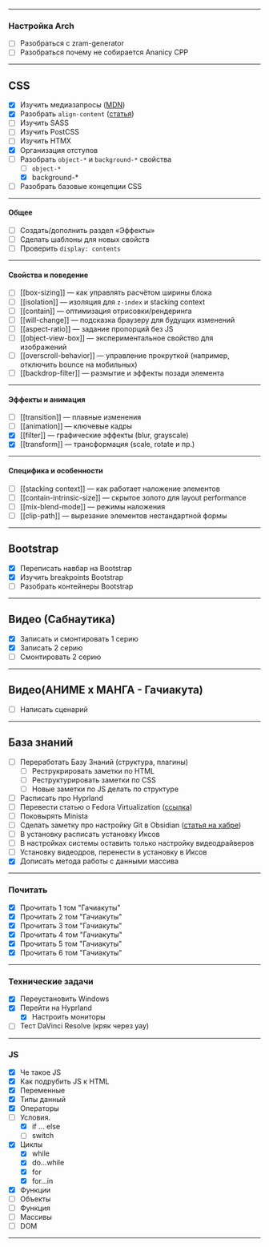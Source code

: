 
---

### Настройка Arch
- [ ] Разобраться с zram-generator
- [ ] Разобраться почему не собирается Ananicy CPP
---
## CSS  
- [x] Изучить медиазапросы ([MDN](https://developer.mozilla.org/ru/docs/Web/CSS/@media))
- [x] Разобрать `align-content` ([статья](obsidian://open?vault=Obsidian&file=HTML%2C%20CSS%2C%20JS%2FCSS%2FDisplay%2FFlexbox))
- [ ] Изучить SASS 
- [ ] Изучить PostCSS 
- [ ] Изучить HTMX  
- [x] Организация отступов
- [ ] Разобрать `object-*` и `background-*` свойства 
	- [ ] `object-*`
	- [x] background-* 
- [ ] Разобрать базовые концепции CSS
---
#### Общее
- [ ] Создать/дополнить раздел «Эффекты»
- [ ] Сделать шаблоны для новых свойств
- [ ] Проверить `display: contents`
---
#### Свойства и поведение
- [ ] [[box-sizing]] — как управлять расчётом ширины блока
- [ ] [[isolation]] — изоляция для `z-index` и stacking context
- [ ] [[contain]] — оптимизация отрисовки/рендеринга
- [ ] [[will-change]] — подсказка браузеру для будущих изменений
- [ ] [[aspect-ratio]] — задание пропорций без JS
- [ ] [[object-view-box]] — экспериментальное свойство для изображений
- [ ] [[overscroll-behavior]] — управление прокруткой (например, отключить bounce на мобильных)
- [ ] [[backdrop-filter]] — размытие и эффекты позади элемента
---
#### Эффекты и анимация
- [ ] [[transition]] — плавные изменения
- [ ] [[animation]] — ключевые кадры
- [x] [[filter]] — графические эффекты (blur, grayscale)
- [x] [[transform]] — трансформация (scale, rotate и пр.)
---
#### Специфика и особенности
- [ ] [[stacking context]] — как работает наложение элементов
- [ ] [[contain-intrinsic-size]] — скрытое золото для layout performance
- [ ] [[mix-blend-mode]] — режимы наложения
- [ ] [[clip-path]] — вырезание элементов нестандартной формы
---
## Bootstrap  
- [x] Переписать навбар на Bootstrap
- [x] Изучить breakpoints Bootstrap 
- [ ] Разобрать контейнеры Bootstrap  
---
## Видео (Сабнаутика)  
- [x] Записать и смонтировать 1 серию
- [x] Записать 2 серию 
- [ ] Смонтировать 2 серию 
---
## Видео(АНИМЕ х МАНГА - Гачиакута)
- [ ] Написать сценарий
---
## База знаний  
- [ ] Переработать Базу Знаний (структура, плагины)  
    - [ ] Реструкрировать заметки по HTML
	- [ ] Реструктурировать заметки по CSS
	- [ ] Новые заметки по JS делать по структуре
- [ ] Расписать про Hyprland 
- [ ] Перевести статью о Fedora Virtualization ([ссылка](https://docs.fedoraproject.org/en-US/quick-docs/virtualization-getting-started/))  
- [ ] Поковырять Minista 
- [ ] Сделать заметку про настройку Git в Obsidian ([статья на хабре](https://habr.com/ru/articles/843288/))
- [ ] В установку расписать установку Иксов
- [ ] В настройках системы оставить только настройку видеодрайверов
- [ ] Установку видеодров, перенести в установку в Иксов
- [x] Дописать метода работы с данными массива
---
### Почитать
- [x] Прочитать 1 том "Гачиакуты"  
- [x] Прочитать 2 том "Гачиакуты"  
- [x] Прочитать 3 том "Гачиакуты"  
- [x] Прочитать 4 том "Гачиакуты"  
- [x] Прочитать 5 том "Гачиакуты"  
- [x] Прочитать 6 том "Гачиакуты"  
---
### Технические задачи  
- [x] Переустановить Windows  
- [x] Перейти на Hyprland  
    - [x] Настроить мониторы  
- [ ] Тест DaVinci Resolve (кряк через yay)  
---
### JS
- [x] Че такое JS
- [x] Как подрубить JS к HTML
- [x] Переменные 
- [x] Типы данный
- [x] Операторы
- [ ] Условия.
	- [x] if ... else
	- [ ] switch
- [x] Циклы
	- [x] while
	- [x] do...while
	- [x] for
	- [x] for...in
- [x] Функции
- [ ] Объекты
- [ ] Функция
- [ ] Массивы
- [ ] DOM
---
